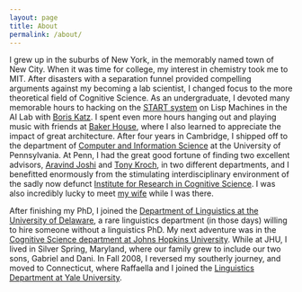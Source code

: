 ```yaml
---
layout: page
title: About
permalink: /about/
---
```



I grew up in the suburbs of New York, in the memorably named town of New City. When it was time for college, my interest in chemistry took me to MIT. After disasters with a separation funnel provided compelling arguments against my becoming a lab scientist, I changed focus to the more theoretical field of Cognitive Science.  As an undergraduate, I devoted many memorable hours to hacking on the [START system](http://start.csail.mit.edu/index.php) on Lisp Machines in the AI Lab with [Boris Katz](https://www.csail.mit.edu/person/boris-katz). I spent even more hours hanging out and playing music with friends at [Baker House](http://wiki.mitadmissions.org/Baker_House), where I also learned to appreciate the impact of great architecture.  After four years in Cambridge, I shipped off to the department of [Computer and Information Science](http://www.cis.upenn.edu/index.php) at the University of Pennsylvania. At Penn, I had the great good fortune of finding two excellent advisors, [Aravind Joshi](http://languagelog.ldc.upenn.edu/nll/?p=36048) and [Tony Kroch](http://www.ling.upenn.edu/~kroch/), in two different departments, and I benefitted enormously from the stimulating interdisciplinary environment of the sadly now defunct [Institute for Research in Cognitive Science](https://www.ircs.upenn.edu). I was also incredibly lucky to meet [my wife](http://raffaella-zanuttini-irqo.squarespace.com) while I was there.

After finishing my PhD, I joined the [Department of Linguistics at the University of Delaware](https://www.lingcogsci.udel.edu), a rare linguistics department (in those days) willing to hire someone without a linguistics PhD.  My next adventure was in the [Cognitive Science department at Johns Hopkins University](http://cogsci.jhu.edu). While at JHU, I lived in Silver Spring, Maryland, where our family grew to include our two sons, Gabriel and Dani.  In Fall 2008, I reversed my southerly journey, and moved to Connecticut, where Raffaella and I joined the [Linguistics Department at Yale University](https://ling.yale.edu).

